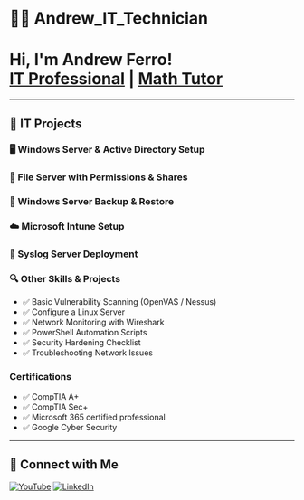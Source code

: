 # 👨‍💻 Andrew_IT_Technician

<h1>Hi, I'm Andrew Ferro!<br/>
<a href="https://github.com/andrewjf2718">IT Professional</a> | <a href="https://www.linkedin.com/in/andrewjf2718/">Math Tutor</a>
</h1>

---

## 💼 IT Projects

### 🖥️ Windows Server & Active Directory Setup


### 📂 File Server with Permissions & Shares


### 🔁 Windows Server Backup & Restore


### ☁️ Microsoft Intune Setup


### 📡 Syslog Server Deployment


### 🔍 Other Skills & Projects
- ✅ Basic Vulnerability Scanning (OpenVAS / Nessus)
- ✅ Configure a Linux Server
- ✅ Network Monitoring with Wireshark
- ✅ PowerShell Automation Scripts
- ✅ Security Hardening Checklist
- ✅ Troubleshooting Network Issues

### Certifications
- ✅ CompTIA A+
- ✅ CompTIA Sec+
- ✅ Microsoft 365 certified professional 
- ✅ Google Cyber Security 

---

## 🤝 Connect with Me

[![YouTube](https://img.shields.io/badge/YouTube-FF0000?style=for-the-badge&logo=youtube&logoColor=white)](https://www.youtube.com/@andrew2718)
[![LinkedIn](https://img.shields.io/badge/LinkedIn-0077B5?style=for-the-badge&logo=linkedin&logoColor=white)](https://www.linkedin.com/in/andrewferro2718/)



[youtube]: https://www.youtube.com/@andrew2718
[linkedin]: https://www.linkedin.com/in/andrewferro2718/

